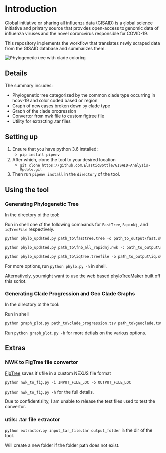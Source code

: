 # Introduction

Global initiative on sharing all influenza data (GISAID) is a global science initiative and primary source that provides open-access to genomic data of influenza viruses and the novel coronavirus responsible for COVID-19.

This repository implements the workflow that translates newly scraped data from the GISAID database and summarizes them.

![Phylogenetic tree with clade coloring](images/phylo.png)

## Details

The summary includes:

- Phylogenetic tree categorized by the common clade type occurring in hcov-19 and color coded based on region
- Graph of new cases broken down by clade type
- Graph of the clade progression
- Convertor from nwk file to custom figtree file
- Utility for extracting .tar files

## Setting up

1. Ensure that you have python 3.6 installed:
    - `pip install pipenv`
2. After which, clone the tool to your desired location
   - `git clone https://github.com/ElasticBottle/GISAID-Analysis-Update.git`
3. Then run  `pipenv install` in the `directory` of the tool.

## Using the tool

### Generating Phylogenetic Tree

In the directory of the tool:

Run in shell one of the following commands for `FastTree`, `RapinNj`, and `iqTreeFile` respectively.

```python
python phylo_updated.py path_to\fasttree.tree -o path_to_output\fast.svg --root-on "S_" --clade-color-density-coverage .\clade_del.json --display --rapid-fasttree-color-marker
```

```python
python phylo_updated.py path_to\fnb_all_rapidnj.nwk -o path_to_output\rapid.svg --root-on "S_" --clade-color-density-coverage .\clade_del.json --display --rapid-fasttree-color-marker --quoted
```

```python
python phylo_updated.py path_to\iqtree.treefile -o path_to_output\iq.svg --root-on "S_" --clade-color-density-coverage .\clade_del.json --display --iqtree-color-marker
```

For more options, run `python phylo.py -h` in shell.

Alternatively, you might want to use the web based [phyloTreeMaker](https://mendel3.bii.a-star.edu.sg/METHODS/corona/current/phyloTreeMaker/build/) built off this script.

### Generating Clade Progression and Geo Clade Graphs

In the directory of the tool:

Run in shell

```python
python graph_plot.py path_to\clade_progression.tsv path_to\geoclade.tsv -co path_to\clade.png -go path_to\geo.png
```

Run `python graph_plot.py -h` for more detials on the various options.

## Extras

### NWK to FigTree file convertor

[FigTree](http://tree.bio.ed.ac.uk/software/figtree/) saves it's file in a custom NEXUS file format

```python
python nwk_to_fig.py -i INPUT_FILE_LOC -o OUTPUT_FILE_LOC
```

`python nwk_to_fig.py -h` for the full details.

Due to confidentiality, I am unable to release the test files used to test the convertor.

### utils: .tar file extractor

`python extractor.py input_tar_file.tar output_folder` in the dir of the tool.

Will create a new folder if the folder path does not exist.

